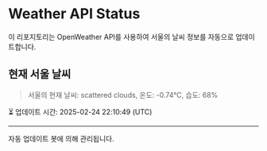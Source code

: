 
# Weather API Status

이 리포지토리는 OpenWeather API를 사용하여 서울의 날씨 정보를 자동으로 업데이트합니다.

## 현재 서울 날씨
> 서울의 현재 날씨: scattered clouds, 온도: -0.74°C, 습도: 68%

⏳ 업데이트 시간: 2025-02-24 22:10:49 (UTC)

---
자동 업데이트 봇에 의해 관리됩니다.
